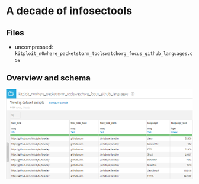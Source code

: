 A decade of infosectools
========================

Files
-----
* uncompressed: `kitploit_n0where_packetstorm_toolswatchorg_focus_github_languages.csv`


Overview and schema
-------------------
![](overview.png)